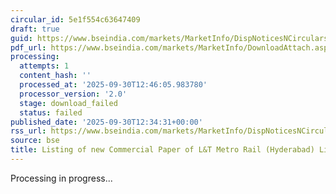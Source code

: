 ```yaml
---
circular_id: 5e1f554c63647409
draft: true
guid: https://www.bseindia.com/markets/MarketInfo/DispNoticesNCirculars.aspx?Noticeid={6C49FBC1-9C11-4CCD-B6A1-DB03E433948F}&noticeno=20250930-40&dt=09/30/2025&icount=40&totcount=55&flag=0
pdf_url: https://www.bseindia.com/markets/MarketInfo/DownloadAttach.aspx?id=20250930-40&attachedId=
processing:
  attempts: 1
  content_hash: ''
  processed_at: '2025-09-30T12:46:05.983780'
  processor_version: '2.0'
  stage: download_failed
  status: failed
published_date: '2025-09-30T12:34:31+00:00'
rss_url: https://www.bseindia.com/markets/MarketInfo/DispNoticesNCirculars.aspx?Noticeid={6C49FBC1-9C11-4CCD-B6A1-DB03E433948F}&noticeno=20250930-40&dt=09/30/2025&icount=40&totcount=55&flag=0
source: bse
title: Listing of new Commercial Paper of L&T Metro Rail (Hyderabad) Limited
---
```


Processing in progress...